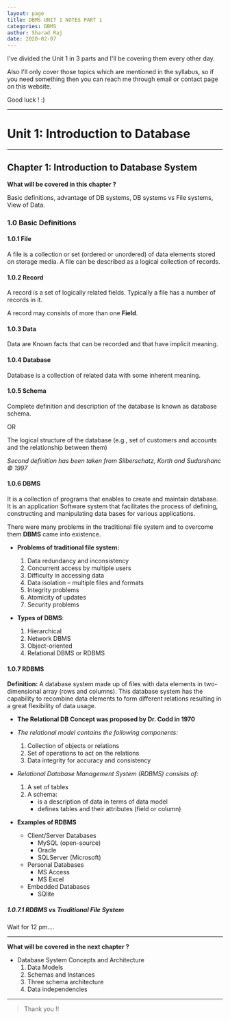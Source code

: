 ```yaml
---
layout: page
title: DBMS UNIT 1 NOTES PART 1
categories: DBMS
author: Sharad Raj
date: 2020-02-07
---
```


I've divided the Unit 1 in 3 parts and I'll be covering them every other day.

Also I'll only cover those topics which are mentioned in the syllabus, so if you need something then you can reach me through email or contact page on this website.

Good luck ! :)

---

# Unit 1: Introduction to Database

---

## Chapter 1: Introduction to Database System

**What will be covered in this chapter ?**

Basic definitions, advantage of DB systems, DB systems vs File systems, View of Data.

### 1.0 Basic Definitions

#### 1.0.1 File

A file is a collection or set (ordered or unordered) of data elements stored on storage media. 
A file can be described as a logical collection of records.

#### 1.0.2 Record

A record is a set of logically related fields. Typically a file has a number of records in it.

A record may consists of more than one **Field**.

#### 1.0.3 Data

Data are Known facts that can be recorded and that have implicit meaning.

#### 1.0.4 Database

Database is a collection of related data with some inherent meaning.

#### 1.0.5 Schema

Complete definition and description of the database is known as database schema.

OR

The logical structure of the database (e.g., set of customers and accounts and the relationship between them)

*Second definition has been taken from Silberschatz, Korth and Sudarshanc © 1997*

#### 1.0.6 DBMS

It is a collection of programs that enables to create and maintain database. It is an application Software system that facilitates the process of defining, constructing and manipulating data bases for various applications.

There were many problems in the traditional file system and to overcome them **DBMS** came into existence.

* **Problems of traditional file system:**
  1. Data redundancy and inconsistency
  2. Concurrent access by multiple users
  3. Difficulty in accessing data
  4. Data isolation – multiple files and formats
  5. Integrity problems
  6. Atomicity of updates
  7. Security problems

* **Types of DBMS**:
  1. Hierarchical
  2. Network DBMS
  3. Object-oriented
  4. Relational DBMS or RDBMS

#### 1.0.7 RDBMS

**Definition:** A database system made up of files with data elements in two-dimensional array (rows and columns). This database system has the capability to recombine data elements to form different relations resulting in a great flexibility of data usage.

* **The Relational DB Concept was proposed by Dr. Codd in 1970**
* *The relational model contains the following components:*
  1. Collection of objects or relations
  2. Set of operations to act on the relations
  3. Data integrity for accuracy and consistency

* *Relational Database Management System (RDBMS) consists of:*
  1. A set of tables
  2. A schema:
     * is a description of data in terms of data model
     * defines tables and their attributes (field or column)

* **Examples of RDBMS**
  * Client/Server Databases
    * MySQL (open-source)
    * Oracle
    * SQLServer (Microsoft)
  * Personal Databases
    * MS Access
    * MS Excel
  * Embedded Databases
    * SQlite

##### 1.0.7.1 RDBMS vs Traditional File System

Wait for 12 pm....

---

**What will be covered in the next chapter ?**

* Database System Concepts and Architecture
  1. Data Models
  2. Schemas and Instances
  3. Three schema architecture
  4. Data independencies

---

>Thank you !!